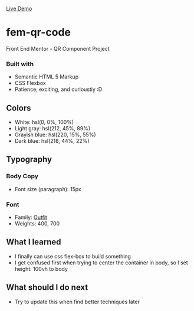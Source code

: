 [Live Demo](https://jhontriboyke.github.io/fem-qr-code/)

# fem-qr-code
Front End Mentor - QR Component Project

### Built with

 - Semantic HTML 5 Markup
 - CSS Flexbox
 - Patience, exciting, and curioustiy :D

## Colors

- White: hsl(0, 0%, 100%)
- Light gray: hsl(212, 45%, 89%)
- Grayish blue: hsl(220, 15%, 55%)
- Dark blue: hsl(218, 44%, 22%)

## Typography

### Body Copy

- Font size (paragraph): 15px

### Font

- Family: [Outfit](https://fonts.google.com/specimen/Outfit)
- Weights: 400, 700

## What I learned

- I finally can use css flex-box to build something
- I get confused first when trying to center the container in body, so I set height: 100vh to body

## What should I do next

- Try to update this when find better techniques later
